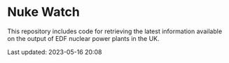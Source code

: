 # Nuke Watch

This repository includes code for retrieving the latest information available on the output of EDF nuclear power plants in the UK.

Last updated: 2023-05-16 20:08